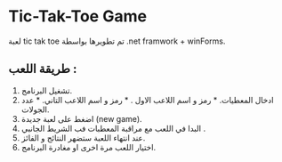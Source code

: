 # Tic-Tak-Toe Game
لعبة tic tak toe تم تطويرها بواسطة .net framwork + winForms.

## طريقة اللعب :
  1. تشغيل البرنامج.
  2. ادخال المعطيات.
    * رمز و اسم اللاعب الاول .
    * رمز و اسم اللاعب التاني.
    * عدد الجولات.
  3. اضغط على لعبة جديدة (new game).
  4. البدا في اللعب مع مراقبة المعطبات فب الشريط الجانبي .
  5. عند انتهاء اللعبة ستضهر النتائج و الفائز.
  6. اختيار اللعب مرة اخرى او مغادرة البرنامج.